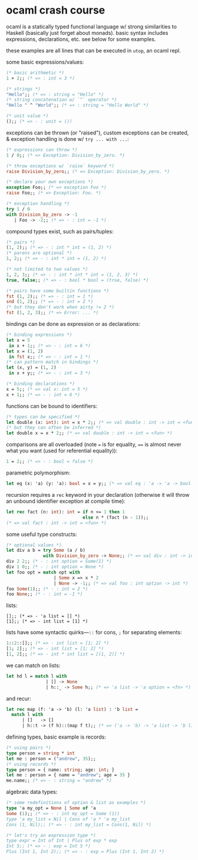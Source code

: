 # ocaml crash course

ocaml is a statically typed functional language w/ strong similarities to Haskell (basically just forget about monads). basic syntax includes expressions, declarations, etc. see below for some examples.

these examples are all lines that can be executed in `utop`, an ocaml repl.

some basic expressions/values:

```ocaml
(* basic arithmetic *)
1 + 2;; (* => : int = 3 *)

(* strings *)
"Hello";; (* => : string = "Hello" *)
(* string concatenation w/ `^` operator *)
"Hello " ^ "World";; (* => : string = "Hello World" *)

(* unit value *)
();; (* => - : unit = ())
```

exceptions can be thrown (or "raised"), custom exceptions can be created, & exception handling is done w/ `try ... with ...`:

```ocaml
(* expressions can throw *)
1 / 0;; (* => Exception: Division_by_zero. *)

(* throw exceptions w/ `raise` keyword *)
raise Division_by_zero;; (* => Exception: Division_by_zero. *)

(* declare your own exceptions *)
exception Foo;; (* => exception Foo *)
raise Foo;; (* => Exception: Foo. *)

(* exception handling *)
try 1 / 0
with Division_by_zero -> -1
   | Foo -> -2;; (* => - : int = -1 *)
```

compound types exist, such as pairs/tuples:

```ocaml
(* pairs *)
(1, 2);; (* => - : int * int = (1, 2) *)
(* parens are optional *)
1, 2;; (* => - : int * int = (1, 2) *)

(* not limited to two values *)
1, 2, 3;; (* => - : int * int * int = (1, 2, 3) *)
true, false;; (* => - : bool * bool = (true, false) *)

(* pairs have some builtin functions *)
fst (1, 2);; (* => - : int = 1 *)
snd (1, 2);; (* => - : int = 2 *)
(* but they don't work when airty != 2 *)
fst (1, 2, 3);; (* => Error: ... *)

```

bindings can be done as expression or as declarations:

```ocaml
(* binding expressions *)
let x = 5
 in x + 1;; (* => - : int = 6 *)
let x = (1, 2)
 in fst x;; (* => - : int = 1 *)
(* can pattern match in bindings *)
let (x, y) = (1, 2)
 in x + y;; (* => - : int = 3 *)

(* binding declarations *)
x = 5;; (* => val x: int = 5 *)
x + 1;; (* => - : int = 6 *)
```

functions can be bound to identifiers:

```ocaml
(* types can be specified *)
let double (x: int): int = x * 2;; (* => val double : int -> int = <fun> *)
(* but they can often be inferred *)
let double x = x * 2;; (* => val double : int -> int = <fun> *)
```

comparisons are all overloaded (note `=` is for equality, `==` is almost never what you want (used for referential equality)):

```ocaml
1 = 2;; (* => - : bool = false *)
```

parametric polymorphism:

```ocaml
let eq (x: 'a) (y: 'a): bool = x = y;; (* => val eq : 'a -> 'a -> bool = <fun> *)
```

recursion requires a `rec` keyword in your declaration (otherwise it will throw an unbound identifier exception at compile time):

```ocaml
let rec fact (n: int): int = if n <= 1 then 1
                             else n * (fact (n - 1));;
(* => val fact : int -> int = <fun> *)
```

some useful type constructs:

```ocaml
(* optional values *)
let div a b = try Some (a / b)
              with Division_by_zero -> None;; (* => val div : int -> int -> int option *)
div 2 2;; (* - : int option = Some(1) *)
div 1 0;; (* - : int option = None *)
let foo opt = match opt with
                  | Some x => x * 2
                  | None -> -1;; (* => val foo : int option -> int *)
foo Some(1);; (* - : int = 2 *)
foo None;; (* - : int = -1 *)
```

lists:

```
[];; (* => - 'a list = [] *)
[1];; (* => - int list = [1] *)
```

lists have some syntactic quirks&mdash;`::` for cons, `;` for separating elements:

```ocaml
1::2::[];; (* => - int list = [1; 2] *)
[1; 2];; (* => - int list = [1; 2] *)
[1, 2];; (* => - int * int list = [(1, 2)] *)
```

we can match on lists:

```ocaml
let hd l = match l with
               | [] -> None
               | h::_ -> Some h;; (* => 'a list -> 'a option = <fn> *)
```

and recur:

```ocaml
let rec map (f: 'a -> 'b) (l: 'a list) : 'b list =
  match l with
      | []   -> []
      | h::t -> (f h)::(map f t);; (* => ('a -> 'b) -> 'a list -> 'b list = <fn> *)
```

defining types, basic example is records:

```ocaml
(* using pairs *)
type person = string * int
let me : person = ("andrew", 35);;
(* using records *)
type person = { name: string; age: int; }
let me : person = { name = "andrew"; age = 35 }
me.name;; (* => - : string = "andrew" *)
```

algebraic data types:

```ocaml
(* some redefinitions of option & list as examples *)
type 'a my_opt = None | Some of 'a
Some (1);; (* => - : int my_opt = Some (1))
type 'a my_list = Nil | Cons of 'a * 'a my_list
Cons (1, Nil);; (* => - : int my_list = Cons(1, Nil) *)

(* let's try an expression type *)
type expr = Int of Int | Plus of exp * exp
Int 5;; (* => - : exp = Int 5 *)
Plus (Int 1, Int 2);; (* => - : exp = Plus (Int 1, Int 2) *)
```
